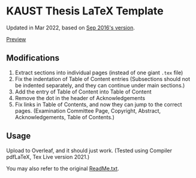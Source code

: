 # KAUST Thesis LaTeX Template

Updated in Mar 2022, based on [Sep 2016's version](https://library.kaust.edu.sa/theses#:~:text=LaTeX%20template-,LaTeX%20template,-for%20KAUST%20thesis).

[Preview](thesis.pdf)

## Modifications
1. Extract sections into individual pages (instead of one giant `.tex` file) 
2. Fix the indentation of Table of Content entries (Subsections should not be indented separately, and they can continue under main sections.)
3. Add the entry of Table of Content into Table of Content
4. Remove the dot in the header of Acknowledgements
5. Fix links in Table of Contents, and now they can jump to the correct pages. (Examination Committee Page, Copyright, Abstract, Acknowledgements, Table of Contents.)

## Usage
Upload to Overleaf, and it should just work. (Tested using Compiler pdfLaTeX, Tex Live version 2021.)

You may also refer to the original [ReadMe.txt](ReadMe.txt).

